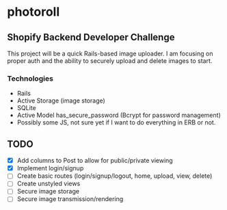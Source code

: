 # photoroll

## Shopify Backend Developer Challenge

This project will be a quick Rails-based image uploader. I am focusing on proper auth and the ability to securely upload and delete images to start.  

### Technologies

- Rails
- Active Storage (image storage)
- SQLite
- Active Model has_secure_password (Bcrypt for password management)
- Possibly some JS, not sure yet if I want to do everything in ERB or not.

## TODO

- [x] Add columns to Post to allow for public/private viewing
- [x] Implement login/signup
- [ ] Create basic routes (login/signup/logout, home, upload, view, delete)
- [ ] Create unstyled views
- [ ] Secure image storage
- [ ] Secure image transmission/rendering
